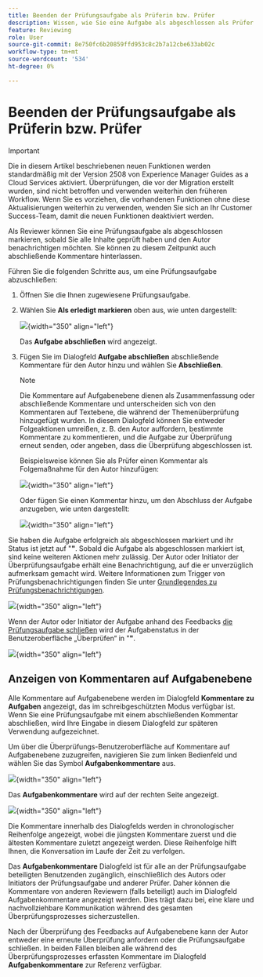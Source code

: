 ```yaml
---
title: Beenden der Prüfungsaufgabe als Prüferin bzw. Prüfer
description: Wissen, wie Sie eine Aufgabe als abgeschlossen als Prüfer in AEM Guides markieren.
feature: Reviewing
role: User
source-git-commit: 8e750fc6b20859ffd953c8c2b7a12cbe633ab02c
workflow-type: tm+mt
source-wordcount: '534'
ht-degree: 0%

---
```


# Beenden der Prüfungsaufgabe als Prüferin bzw. Prüfer

>[!IMPORTANT]
>
> Die in diesem Artikel beschriebenen neuen Funktionen werden standardmäßig mit der Version 2508 von Experience Manager Guides as a Cloud Services aktiviert. Überprüfungen, die vor der Migration erstellt wurden, sind nicht betroffen und verwenden weiterhin den früheren Workflow. Wenn Sie es vorziehen, die vorhandenen Funktionen ohne diese Aktualisierungen weiterhin zu verwenden, wenden Sie sich an Ihr Customer Success-Team, damit die neuen Funktionen deaktiviert werden.

Als Reviewer können Sie eine Prüfungsaufgabe als abgeschlossen markieren, sobald Sie alle Inhalte geprüft haben und den Autor benachrichtigen möchten. Sie können zu diesem Zeitpunkt auch abschließende Kommentare hinterlassen.

Führen Sie die folgenden Schritte aus, um eine Prüfungsaufgabe abzuschließen:

1. Öffnen Sie die Ihnen zugewiesene Prüfungsaufgabe.
2. Wählen Sie **Als erledigt markieren** oben aus, wie unten dargestellt:

   ![](images/review-task-mark-as-done.png){width="350" align="left"}

   Das **Aufgabe abschließen** wird angezeigt.
3. Fügen Sie im Dialogfeld **Aufgabe abschließen** abschließende Kommentare für den Autor hinzu und wählen Sie **Abschließen**.

   >[!NOTE]
   >
   > Die Kommentare auf Aufgabenebene dienen als Zusammenfassung oder abschließende Kommentare und unterscheiden sich von den Kommentaren auf Textebene, die während der Themenüberprüfung hinzugefügt wurden. In diesem Dialogfeld können Sie entweder Folgeaktionen umreißen, z. B. den Autor auffordern, bestimmte Kommentare zu kommentieren, und die Aufgabe zur Überprüfung erneut senden, oder angeben, dass die Überprüfung abgeschlossen ist.

   Beispielsweise können Sie als Prüfer einen Kommentar als Folgemaßnahme für den Autor hinzufügen:

   ![](images/complete-task-dialog-followup.png){width="350" align="left"}

   Oder fügen Sie einen Kommentar hinzu, um den Abschluss der Aufgabe anzugeben, wie unten dargestellt:

   ![](images/complete-task-dialog.png){width="350" align="left"}


Sie haben die Aufgabe erfolgreich als abgeschlossen markiert und ihr Status ist jetzt auf &quot;**&quot;**. Sobald die Aufgabe als abgeschlossen markiert ist, sind keine weiteren Aktionen mehr zulässig. Der Autor oder Initiator der Überprüfungsaufgabe erhält eine Benachrichtigung, auf die er unverzüglich aufmerksam gemacht wird. Weitere Informationen zum Trigger von Prüfungsbenachrichtigungen finden Sie unter [Grundlegendes zu Prüfungsbenachrichtigungen](./review-understanding-review-notifications.md).

![](images/task-completed-status.png){width="350" align="left"}

Wenn der Autor oder Initiator der Aufgabe anhand des Feedbacks [die Prüfungsaufgabe schließen](./review-close-review-task.md) wird der Aufgabenstatus in der Benutzeroberfläche „Überprüfen“ in &quot;**&quot;**.

![](images/review-status-closed-review-ui.png){width="350" align="left"}

## Anzeigen von Kommentaren auf Aufgabenebene

Alle Kommentare auf Aufgabenebene werden im Dialogfeld **Kommentare zu Aufgaben** angezeigt, das im schreibgeschützten Modus verfügbar ist. Wenn Sie eine Prüfungsaufgabe mit einem abschließenden Kommentar abschließen, wird Ihre Eingabe in diesem Dialogfeld zur späteren Verwendung aufgezeichnet.

Um über die Überprüfungs-Benutzeroberfläche auf Kommentare auf Aufgabenebene zuzugreifen, navigieren Sie zum linken Bedienfeld und wählen Sie das Symbol **Aufgabenkommentare** aus.

![](images/task-comments-icon.png){width="350" align="left"}

Das **Aufgabenkommentare** wird auf der rechten Seite angezeigt.

![](images/task-comments-reviewer.png){width="350" align="left"}

Die Kommentare innerhalb des Dialogfelds werden in chronologischer Reihenfolge angezeigt, wobei die jüngsten Kommentare zuerst und die ältesten Kommentare zuletzt angezeigt werden. Diese Reihenfolge hilft Ihnen, die Konversation im Laufe der Zeit zu verfolgen.

Das **Aufgabenkommentare** Dialogfeld ist für alle an der Prüfungsaufgabe beteiligten Benutzenden zugänglich, einschließlich des Autors oder Initiators der Prüfungsaufgabe und anderer Prüfer. Daher können die Kommentare von anderen Reviewern (falls beteiligt) auch im Dialogfeld Aufgabenkommentare angezeigt werden. Dies trägt dazu bei, eine klare und nachvollziehbare Kommunikation während des gesamten Überprüfungsprozesses sicherzustellen.

Nach der Überprüfung des Feedbacks auf Aufgabenebene kann der Autor entweder eine erneute Überprüfung anfordern oder die Prüfungsaufgabe schließen. In beiden Fällen bleiben alle während des Überprüfungsprozesses erfassten Kommentare im Dialogfeld **Aufgabenkommentare** zur Referenz verfügbar.

